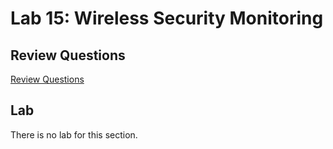 # Lab 15: Wireless Security Monitoring

## Review Questions

[Review Questions](./review15-wireless-security.montioring.md)

## Lab

There is no lab for this section.
